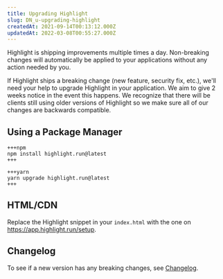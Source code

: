 ```yaml
---
title: Upgrading Highlight
slug: DN_u-upgrading-highlight
createdAt: 2021-09-14T00:13:12.000Z
updatedAt: 2022-03-08T00:55:27.000Z
---
```


Highlight is shipping improvements multiple times a day. Non-breaking changes will automatically be applied to your applications without any action needed by you.

If Highlight ships a breaking change (new feature, security fix, etc.), we'll need your help to upgrade Highlight in your application. We aim to give 2 weeks notice in the event this happens. We recognize that there will be clients still using older versions of Highlight so we make sure all of our changes are backwards compatible.

## Using a Package Manager

```codeblocktabs
+++npm
npm install highlight.run@latest
+++

+++yarn
yarn upgrade highlight.run@latest
+++
```

## HTML/CDN

Replace the Highlight snippet in your `index.html` with the one on <https://app.highlight.run/setup>.

## Changelog

To see if a new version has any breaking changes, see [Changelog](https://highlight.canny.io/changelog).
